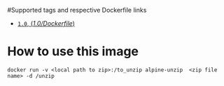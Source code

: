 #Supported tags and respective Dockerfile links

- [`1.0`, (*1.0/Dockerfile*)](https://github.com/syky01/alpine-unzip/blob/master/Dockerfile)


# How to use this image

```
docker run -v <local path to zip>:/to_unzip alpine-unzip  <zip file name> -d /unzip
```
